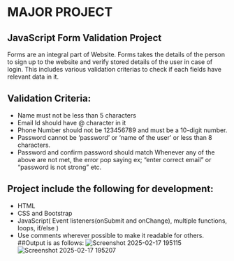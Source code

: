 # MAJOR PROJECT
## JavaScript Form Validation Project
Forms are an integral part of Website. Forms takes the details of the person to sign up to the website and verify stored details of the user in case of login. This includes various validation criterias to check if each fields have relevant data in it.
## Validation Criteria:
*	Name must not be less than 5 characters
*	Email Id should have @ character in it
*	Phone Number should not be 123456789 and must be a 10-digit number.
*	Password cannot be ‘password’ or ‘name of the user’ or less than 8 characters.
*	Password and confirm password should match
Whenever any of the above are not met, the error pop saying ex; “enter correct email” or “password is not strong” etc.
## Project include the following for development:
*	HTML
*	CSS and Bootstrap
*	JavaScript( Event listeners(onSubmit and onChange), multiple functions, loops,
if/else )
*	Use comments wherever possible to make it readable for others.
##Output is as follows:
![Screenshot 2025-02-17 195115](https://github.com/user-attachments/assets/96734c44-68b1-4a4f-bb83-27ab44fdd00d)
![Screenshot 2025-02-17 195207](https://github.com/user-attachments/assets/2258f51a-7655-4c65-ac0c-bee9d464a230)
